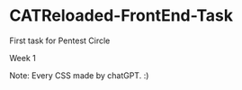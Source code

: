 # CATReloaded-FrontEnd-Task
First task for Pentest Circle


Week 1

Note: Every CSS made by chatGPT. :)
